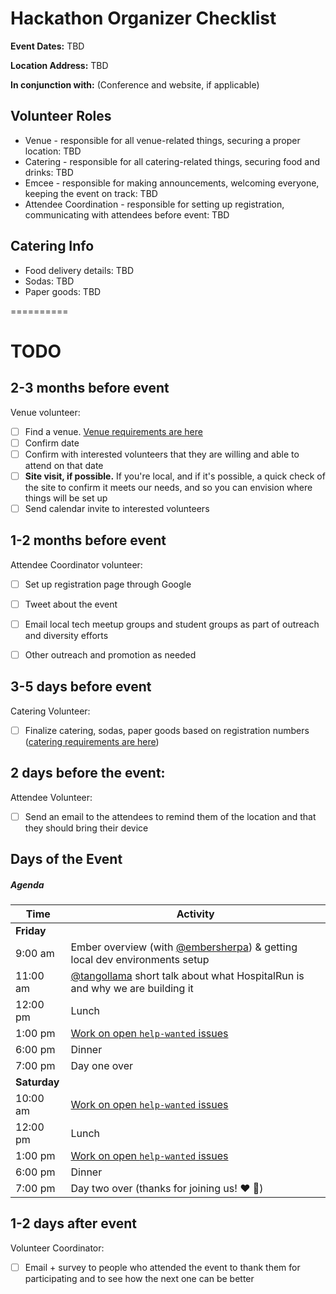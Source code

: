 # Hackathon Organizer Checklist

**Event Dates:** TBD

**Location Address:** TBD

**In conjunction with:** (Conference and website, if applicable)

## Volunteer Roles

 - Venue - responsible for all venue-related things, securing a proper location: TBD
 - Catering - responsible for all catering-related things, securing food and drinks: TBD
 - Emcee - responsible for making announcements, welcoming everyone, keeping the event on track: TBD
 - Attendee Coordination - responsible for setting up registration, communicating with attendees before event: TBD


## Catering Info

- Food delivery details: TBD
- Sodas: TBD
- Paper goods: TBD


==========

# TODO

## 2-3 months before event 

 Venue volunteer: 
 - [ ] Find a venue. [Venue requirements are here](https://github.com/HospitalRun/events/resources/venue_requirements.md)
 - [ ] Confirm date 
 - [ ] Confirm with interested volunteers that they are willing and able to attend on that date 
 - [ ] **Site visit, if possible.** If you're local, and if it's possible, a quick check of the site to confirm it meets our needs, and so you can envision where things will be set up
 - [ ] Send calendar invite to interested volunteers 

## 1-2 months before event

Attendee Coordinator volunteer:
- [ ] Set up registration page through Google
- [ ] Tweet about the event
- [ ] Email local tech meetup groups and student groups as part of outreach and diversity efforts
- [ ] Other outreach and promotion as needed


## 3-5 days before event

Catering Volunteer:
- [ ] Finalize catering, sodas, paper goods based on registration numbers ([catering requirements are here](https://github.com/HospitalRun/events/resources/catering_requirements.md))

## 2 days before the event:

Attendee Volunteer:
- [ ] Send an email to the attendees to remind them of the location and that they should bring their device



## Days of the Event

##### Agenda

| Time | Activity |
|---|---|
| **Friday** | |
| 9:00 am | Ember overview (with [@embersherpa](https://twitter.com/embersherpa)) & getting local dev environments setup |
| 11:00 am | [@tangollama](https://github.com/tangollama) short talk about what HospitalRun is and why we are building it |
| 12:00 pm | Lunch |
| 1:00 pm | [Work on open `help-wanted` issues](https://github.com/HospitalRun/hospitalrun-frontend/projects/1) |
| 6:00 pm | Dinner |
| 7:00 pm | Day one over |
| **Saturday** | |
| 10:00 am | [Work on open `help-wanted` issues](https://github.com/HospitalRun/hospitalrun-frontend/projects/1) |
| 12:00 pm | Lunch |
| 1:00 pm | [Work on open `help-wanted` issues](https://github.com/HospitalRun/hospitalrun-frontend/projects/1) |
| 6:00 pm | Dinner |
| 7:00 pm | Day two over (thanks for joining us! :heart: :tada:) |

## 1-2 days after event

Volunteer Coordinator:
- [ ] Email + survey to people who attended the event to thank them for participating and to see how the next one can be better

